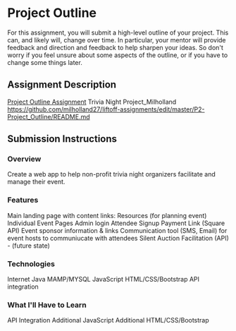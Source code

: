 # Project Outline
For this assignment, you will submit a high-level outline of your project. This can, and likely will, change over time. In particular, your mentor will provide feedback and direction and feedback to help sharpen your ideas. So don't worry if you feel unsure about some aspects of the outline, or if you have to change some things later.

## Assignment Description
[Project Outline Assignment](https://education.launchcode.org/liftoff/assignments/project-outline/)
Trivia Night Project_Milholland https://github.com/milholland27/liftoff-assignments/edit/master/P2-Project_Outline/README.md

## Submission Instructions

### Overview
Create a web app to help non-profit trivia night organizers facilitate and manage their event.
### Features
Main landing page with content links:
    Resources (for planning event)
    Individual Event Pages
      Admin login
      Attendee Signup
      Payment Link (Square API)
      Event sponsor information & links
      Communication tool (SMS, Email) for event hosts to communiucate with attendees
      Silent Auction Facilitation (API) - (future state)
### Technologies
Internet
Java
MAMP/MYSQL
JavaScript
HTML/CSS/Bootstrap
API integration

### What I'll Have to Learn
API Integration
Additional JavaScript
Additional HTML/CSS/Bootstrap 

